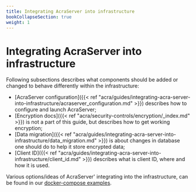 ```yaml
---
title: Integrating AcraServer into infrastructure
bookCollapseSection: true
weight: 1
---
```


# Integrating AcraServer into infrastructure

Following subsections describes what components should be added or changed to behave differently within the infrastructure:

* [AcraServer configuration]({{< ref "acra/guides/integrating-acra-server-into-infrastructure/acraserver_configuration.md" >}})
  describes how to configure and launch AcraServer;
* [Encryption docs]({{< ref "acra/security-controls/encryption/_index.md" >}})
  is not a part of this guide, but describes how to get working encryption;
* [Data migration]({{< ref "acra/guides/integrating-acra-server-into-infrastructure/data_migration.md" >}})
  is about changes in database one should do to help it store encrypted data;
* [Client ID]({{< ref "acra/guides/integrating-acra-server-into-infrastructure/client_id.md" >}})
  describes what is client ID, where and how it is used.

Various options/ideas of AcraServer' integrating into the infrastructure, can be found in our 
[docker-compose examples](https://github.com/cossacklabs/acra/tree/master/docker).
